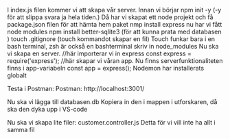 I index.js filen kommer vi att skapa vår server.
Innan vi börjar npm init -y (-y för att slippa svara ja hela tiden.)
Då har vi skapat ett node projekt och få package.json filen för att hämta hem paket
nmp install express
nu har vi fått node modules
npm install better-sqlite3 (för att kunna prata med databasen )
touch .gitignore (touch kommandot skapar en fil) Touch funkar bara i en bash terminal, zsh är också en bashterminal
skriv in node_modules
Nu ska vi skapa en server.
//här importerar vi in express
const express = require('express');
//här skapar vi våran app. Nu finns serverfunktionaliteten finns i app-variabeln
const app = express();
Nodemon har installerats globalt

Testa i Postman:
Postman: http://localhost:3001/

Nu ska vi lägga till databasen.db
Kopiera in den i mappen i utforskaren, då ska den dyka upp i VS-code

Nu ska vi skapa lite filer:
customer.controller.js
Detta för vi vill inte ha allt i samma fil
